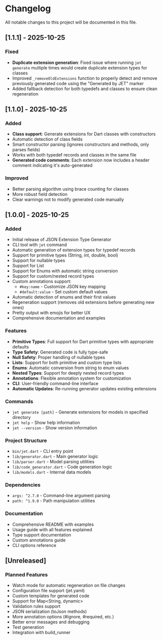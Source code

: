 # Changelog

All notable changes to this project will be documented in this file.

## [1.1.1] - 2025-10-25

### Fixed
- **Duplicate extension generation**: Fixed issue where running `jet generate` multiple times would create duplicate extension types for classes
- Improved `_removeOldExtensions` function to properly detect and remove previously generated code using the "Generated by JET" marker
- Added fallback detection for both typedefs and classes to ensure clean regeneration

## [1.1.0] - 2025-10-25

### Added
- **Class support**: Generate extensions for Dart classes with constructors
- Automatic detection of class fields
- Smart constructor parsing (ignores constructors and methods, only parses fields)
- Works with both typedef records and classes in the same file
- **Generated code comments**: Each extension now includes a header comment indicating it's auto-generated

### Improved
- Better parsing algorithm using brace counting for classes
- More robust field detection
- Clear warnings not to modify generated code manually

## [1.0.0] - 2025-10-25

### Added
- Initial release of JSON Extension Type Generator
- CLI tool with `jet` command
- Automatic generation of extension types for typedef records
- Support for primitive types (String, int, double, bool)
- Support for nullable types
- Support for List<T>
- Support for Enums with automatic string conversion
- Support for custom/nested record types
- Custom annotations support:
  - `#key:name` - Customize JSON key mapping
  - `#default:value` - Set custom default values
- Automatic detection of enums and their first values
- Regeneration support (removes old extensions before generating new ones)
- Pretty output with emojis for better UX
- Comprehensive documentation and examples

### Features
- **Primitive Types**: Full support for Dart primitive types with appropriate defaults
- **Type Safety**: Generated code is fully type-safe
- **Null Safety**: Proper handling of nullable types
- **Lists**: Support for both primitive and custom type lists
- **Enums**: Automatic conversion from string to enum values
- **Nested Types**: Support for deeply nested record types
- **Annotations**: Flexible annotation system for customization
- **CLI**: User-friendly command-line interface
- **Automatic Updates**: Re-running generator updates existing extensions

### Commands
- `jet generate [path]` - Generate extensions for models in specified directory
- `jet help` - Show help information
- `jet --version` - Show version information

### Project Structure
- `bin/jet.dart` - CLI entry point
- `lib/generator.dart` - Main generator logic
- `lib/parser.dart` - Model parsing utilities
- `lib/code_generator.dart` - Code generation logic
- `lib/models.dart` - Internal data models

### Dependencies
- `args: ^2.7.0` - Command-line argument parsing
- `path: ^1.9.0` - Path manipulation utilities

### Documentation
- Comprehensive README with examples
- Usage guide with all features explained
- Type support documentation
- Custom annotations guide
- CLI options reference

## [Unreleased]

### Planned Features
- Watch mode for automatic regeneration on file changes
- Configuration file support (jet.yaml)
- Custom templates for generated code
- Support for Map<String, dynamic>
- Validation rules support
- JSON serialization (toJson methods)
- More annotation options (#ignore, #required, etc.)
- Better error messages and debugging
- Test generation
- Integration with build_runner
